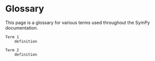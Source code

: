 # Glossary

This page is a glossary for various terms used throughout the SymPy
documentation.

<!-- Note: Please keep each definition short (no more than a paragraph). Keep -->
<!-- the definitions in order. -->

<!-- To cross reference a glossary item use {term}`termname` in Markdown or -->
<!-- :term:`termname` in RST. -->


```{glossary}
Term 1
    definition

Term 2
    definition
```
